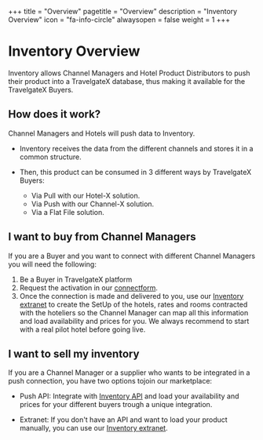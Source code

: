+++
title = "Overview"
pagetitle = "Overview"
description = "Inventory Overview"
icon = "fa-info-circle"
alwaysopen = false
weight = 1
+++

# Inventory Overview

Inventory allows Channel Managers and Hotel Product Distributors to push their product into a TravelgateX database, thus making it available for the TravelgateX Buyers.

## How does it work?

Channel Managers and Hotels will push data to Inventory.

- Inventory receives the data from the different channels and stores it in a common structure.

- Then, this product can be consumed in 3 different ways by TravelgateX Buyers:
    - Via Pull with our Hotel-X solution.
    - Via Push with our Channel-X solution.
    - Via a Flat File solution.


## I want to buy from Channel Managers

If you are a Buyer and you want to connect with different Channel Managers you will need the following: 

1. Be a Buyer in TravelgateX platform
2. Request the activation in our [connectform](https://www2.travelgatex.com/connect/form/legacy). 
2. Once the connection is made and delivered to you, use our [Inventory extranet](/inventory-x/extranet) to create the SetUp of the hotels, rates and rooms contracted with the hoteliers so the Channel Manager can map all this information and load availability and prices for you. We always recommend to start with a real pilot hotel before going live.

## I want to sell my inventory

If you are a Channel Manager or a supplier who wants to be integrated in a push connection, you have two options tojoin our marketplace: 

- Push API: Integrate with [Inventory API](https://docs.travelgatex.com/connectiontypessellers/hotelpushsellers/api-reference/) and load your availability and prices for your different buyers trough a unique integration.

- Extranet: If you don't have an API and want to load your product manually, you can use our [Inventory extranet](/inventory-x/extranet). 


